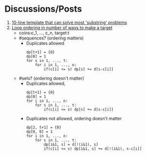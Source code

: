 # Discussions/Posts
1. [10-line template that can solve most 'substring' problems](https://leetcode.com/problems/minimum-window-substring/discuss/26808/here-is-a-10-line-template-that-can-solve-most-substring-problems)
2. [Loop ordering in number of ways to make a target](https://leetcode.com/problems/coin-change-2/discuss/141076/Logical-Thinking-with-Clear-Java-Code/260611)
    - coins:c_1, …, c_n, target:t
    - #sequences? (ordering matters)
        - Duplicates allowed
            ```
            dp[t+1] = {0}
            dp[0] = 1
            for s in 1, ..., t:
                for i in 1, ..., n:
                    if(c[i] <= s) dp[s] += d[s-c[i]]
            ```
    - #sets? (ordering doesn't matter)
        - Duplicates allowed, 
            ```
            dp[t+1] = {0}
            dp[0] = 1
            for i in 1, ..., n:
                for s in 1, ..., t:
                    if(c[i] <= s) dp[s] += d[s-c[i]]
            ```
        - Duplicates not allowed, ordering doesn't matter
            ```
            dp[2, t+1] = {0}
            dp[0, 0] = 1
            for i in 1, ..., n:
                for s in 1, ..., t:
                    dp[i&1, s] = d[!(i&1), s]
                    if(c[i] <= s) dp[i&1, s] += d[!(i&1), s-c[i]]
            ```
